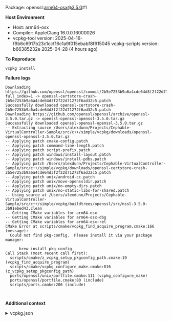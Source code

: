 Package: openssl:arm64-osx@3.5.0#1

**Host Environment**

- Host: arm64-osx
- Compiler: AppleClang 16.0.0.16000026
-    vcpkg-tool version: 2025-04-16-f9b6c6917b23c1ccf16c1a9f015ebabf8f615045
    vcpkg-scripts version: b66385232e 2025-04-28 (4 hours ago)

**To Reproduce**

`vcpkg install `

**Failure logs**

```
Downloading https://github.com/openssl/openssl/commit/2b5e7253b9a6a4cde64d3f2f22d71272f6ad32c5.patch?full_index=1 -> openssl-certstore-crash-2b5e7253b9a6a4cde64d3f2f22d71272f6ad32c5.patch
Successfully downloaded openssl-certstore-crash-2b5e7253b9a6a4cde64d3f2f22d71272f6ad32c5.patch
Downloading https://github.com/openssl/openssl/archive/openssl-3.5.0.tar.gz -> openssl-openssl-openssl-3.5.0.tar.gz
Successfully downloaded openssl-openssl-openssl-3.5.0.tar.gz
-- Extracting source /Users/alexdunn/Projects/Cephable-VirtualController-Sample/src/c++/simple/vcpkg/downloads/openssl-openssl-openssl-3.5.0.tar.gz
-- Applying patch cmake-config.patch
-- Applying patch command-line-length.patch
-- Applying patch script-prefix.patch
-- Applying patch windows/install-layout.patch
-- Applying patch windows/install-pdbs.patch
-- Applying patch /Users/alexdunn/Projects/Cephable-VirtualController-Sample/src/c++/simple/vcpkg/downloads/openssl-certstore-crash-2b5e7253b9a6a4cde64d3f2f22d71272f6ad32c5.patch
-- Applying patch unix/android-cc.patch
-- Applying patch unix/move-openssldir.patch
-- Applying patch unix/no-empty-dirs.patch
-- Applying patch unix/no-static-libs-for-shared.patch
-- Using source at /Users/alexdunn/Projects/Cephable-VirtualController-Sample/src/c++/simple/vcpkg/buildtrees/openssl/src/nssl-3.5.0-3b91ebed43.clean
-- Getting CMake variables for arm64-osx
-- Getting CMake variables for arm64-osx-dbg
-- Getting CMake variables for arm64-osx-rel
CMake Error at scripts/cmake/vcpkg_find_acquire_program.cmake:166 (message):
  Could not find pkg-config.  Please install it via your package manager:

      brew install pkg-config
Call Stack (most recent call first):
  scripts/cmake/z_vcpkg_setup_pkgconfig_path.cmake:19 (vcpkg_find_acquire_program)
  scripts/cmake/vcpkg_configure_make.cmake:816 (z_vcpkg_setup_pkgconfig_path)
  ports/openssl/unix/portfile.cmake:111 (vcpkg_configure_make)
  ports/openssl/portfile.cmake:80 (include)
  scripts/ports.cmake:206 (include)



```

**Additional context**

<details><summary>vcpkg.json</summary>

```
{
  "dependencies": [
    "cpprestsdk",
    "uwebsockets"
  ]
}

```
</details>
